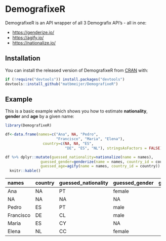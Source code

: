 
<!-- README.md is generated from README.Rmd. Please edit that file -->

# DemografixeR

<!-- badges: start -->

<!-- badges: end -->

DemografixeR is an API wrapper of all 3 Demografix API’s - all in one:

  - <https://genderize.io/>
  - <https://agify.io/>
  - <https://nationalize.io/>

## Installation

You can install the released version of DemografixeR from
[CRAN](https://CRAN.R-project.org) with:

``` r
if (!require("devtools")) install.packages("devtools")
devtools::install_github("matbmeijer/DemografixeR")
```

## Example

This is a basic example which shows you how to estimate **nationality**,
**gender** and **age** by a given name:

``` r
library(DemografixeR)

df<-data.frame(names=c("Ana", NA, "Pedro",
                       "Francisco", "Maria", "Elena"),
                 country=c(NA, NA, "ES",
                           "DE", "ES", "NL"), stringsAsFactors = FALSE)

df %>% dplyr::mutate(guessed_nationality=nationalize(name = names),
                guessed_gender=genderize(name = names, country_id = country),
                guessed_age=agify(name = names, country_id = country)) %>% 
  knitr::kable()
```

| names     | country | guessed\_nationality | guessed\_gender | guessed\_age |
| :-------- | :------ | :------------------- | :-------------- | -----------: |
| Ana       | NA      | PT                   | female          |           58 |
| NA        | NA      | NA                   | NA              |           NA |
| Pedro     | ES      | PT                   | male            |           69 |
| Francisco | DE      | CL                   | male            |           58 |
| Maria     | ES      | CY                   | NA              |           59 |
| Elena     | NL      | CC                   | female          |           69 |

